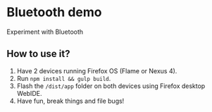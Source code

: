 # Bluetooth demo

Experiment with Bluetooth

## How to use it?

1. Have 2 devices running Firefox OS (Flame or Nexus 4).
2. Run `npm install && gulp build`.
3. Flash the `/dist/app` folder on both devices using Firefox desktop WebIDE.
4. Have fun, break things and file bugs!
